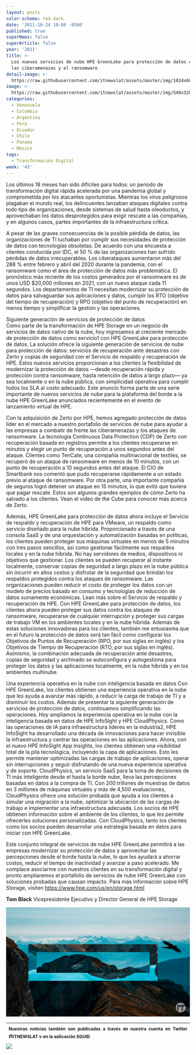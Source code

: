 ```yaml
---
layout: posts
color-schema: red-dark
date: '2021-10-24 19:00 -0500'
published: true
superNews: false
superArticle: false
year: '2021'
title: >-
  Los nuevos servicios de nube HPE GreenLake para protección de datos combaten
  las ciberamenazas y el ransomware
detail-image: >-
  https://raw.githubusercontent.com/itnewslat/assets/master/img/1024x680/nube-hpe-g.jpg
image: >-
  https://raw.githubusercontent.com/itnewslat/assets/master/img/540x320/nube-hpe-p.jpg
categories:
  - Venezuela
  - Colombia
  - Argentina
  - Perú
  - Ecuador
  - Chile
  - Panama
  - Mexico
tags:
  - Transformación Digital
week: '43'
---
```

Los últimos 18 meses han sido difíciles para todos: un periodo de transformación digital rápida acelerada por una pandemia global y comprometida por los atacantes oportunistas. Mientras los virus peligrosos plagaban el mundo real, los delincuentes lanzaban ataques digitales contra todo tipo de organizaciones, desde sistemas de salud hasta oleoductos, y aprovechaban los datos desprotegidos para exigir rescate a las compañías, y en algunos casos, partes importantes de la infraestructura crítica.
 
A pesar de las graves consecuencias de la posible pérdida de datos, las organizaciones de TI luchaban por cumplir sus necesidades de protección de datos con tecnologías obsoletas. De acuerdo con una encuesta a clientes conducida por IDC, el 50 % de las organizaciones han sufrido pérdidas de datos irrecuperables. Los ciberataques aumentaron más del 288 % entre febrero y abril del 2020 durante la pandemia, con el ransomware como el área de protección de datos más problemática. El pronóstico más reciente de los costos generados por el ransomware es de unos USD $20,000 millones en 2021, con un nuevo ataque cada 11 segundos. Los departamentos de TI necesitan modernizar su protección de datos para salvaguardar sus aplicaciones y datos, cumplir los RTO (objetivo del tiempo de recuperación) y RPO (objetivo del punto de recuperación) en menos tiempo y simplificar la gestión y las operaciones.
 
Siguiente generación de servicios de protección de datos  
Como parte de la transformación de HPE Storage en un negocio de servicios de datos nativo de la nube, hoy ingresamos al creciente mercado de protección de datos como servicio1 con HPE GreenLake para protección de datos. La solución ofrece la siguiente generación de servicios de nube para protección de datos: servicios de recuperación ante desastres con Zerto y copias de seguridad con el Servicio de respaldo y recuperación de HPE. Estos nuevos servicios proporcionan a los clientes la flexibilidad de modernizar la protección de datos —desde recuperación rápida y protección contra ransomware, hasta retención de datos a largo plazo— ya sea localmente o en la nube pública, con simplicidad operativa para cumplir todos los SLA al costo adecuado. Este anuncio  forma parte de una serie importante de nuevos servicios de nube para la plataforma del borde a la nube HPE GreenLake anunciados recientemente en el evento de lanzamiento virtual de HPE.
   
Con la adquisición de Zerto por HPE, hemos agregado protección de datos líder en el mercado a nuestro portafolio de servicios de nube para ayudar a las empresas a combatir de frente las ciberamenazas y los ataques de ransomware. La tecnología Continuous Data Protection (CDP) de Zerto con recuperación basada en registros permite a los clientes recuperarse en minutos y elegir un punto de recuperación a unos segundos antes del ataque. Clientes como TenCate, una compañía multinacional de textiles, se recuperó de un ataque de ransomware en menos de 10 minutos, con un punto de recuperación a 10 segundos antes del ataque. El CIO de Smartbank nos comentó que pudo recuperarse rápidamente a un estado previo al ataque de ransomware. Por otra parte, una importante compañía de seguros logró detener un ataque en 15 minutos, lo que evitó que tuviera que pagar rescate. Estos son algunos grandes ejemplos de cómo Zerto ha salvado a los clientes. Vean el video de the Cube para conocer más acerca de Zerto.
 
Además, HPE GreenLake para protección de datos ahora incluye el Servicio de respaldo y recuperación de HPE para VMware, un respaldo como servicio diseñado para la nube híbrida. Proporcionado a través de una consola SaaS y de una orquestación y automatización basadas en políticas, los clientes pueden proteger sus máquinas virtuales en menos de 5 minutos con tres pasos sencillos, así como gestionar fácilmente sus respaldos locales y en la nube híbrida. No hay servidores de medios, dispositivos ni objetivos que gestionar. Los clientes se pueden recuperar al instante localmente, conservar copias de seguridad a largo plazo en la nube pública sin incurrir en altos costos y disfrutar de la seguridad que brindan los respaldos protegidos contra los ataques de ransomware. Las organizaciones pueden reducir el costo de proteger los datos con un modelo de precios basado en consumo y tecnologías de reducción de datos sumamente económicas. Lean más sobre el Servicio de respaldo y recuperación de HPE.
Con HPE GreenLake para protección de datos, los clientes ahora pueden proteger sus datos contra los ataques de ransomware, recuperarse de cualquier interrupción y proteger sus cargas de trabajo VM en los ambientes locales y en la nube híbrida. Además de estas soluciones innovadoras para los clientes, también me entusiasma que en el futuro la protección de datos será tan fácil como configurar los Objetivos de Puntos de Recuperación (RPO, por sus siglas en inglés) y los Objetivos de Tiempo de Recuperación (RTO, por sus siglas en inglés). Asimismo, la combinación adecuada de recuperación ante desastres, copias de seguridad y archivado se autoconfigura y autogestiona para proteger los datos y las aplicaciones localmente, en la nube híbrida y en los ambientes multinube.
 
Una experiencia operativa en la nube con inteligencia basada en datos
Con HPE GreenLake, los clientes obtienen una experiencia operativa en la nube que les ayuda a avanzar más rápido, a reducir la carga de trabajo de TI y a disminuir los costos. Además de presentar la siguiente generación de servicios de protección de datos, continuamos simplificando las operaciones. Hoy ampliamos la experiencia operativa en la nube con la inteligencia basada en datos de HPE InfoSight y HPE CloudPhysics. Como las operaciones de IA para infraestructura líderes en la industria2, HPE InfoSight ha desarrollado una década de innovaciones para hacer invisible la infraestructura y centrar las operaciones en las aplicaciones. Ahora, con el nuevo HPE InfoSight App Insights, los clientes obtienen una visibilidad total de la pila tecnológica, incluyendo la capa de aplicaciones. Esto les permite mantener optimizadas las cargas de trabajo de aplicaciones, operar sin interrupciones y seguir disfrutando de una nueva experiencia operativa y de soporte. CloudPhysics, un servicio SaaS para la toma de decisiones de TI más inteligente desde el hasta la borde nube, lleva las percepciones basadas en datos a la compra de TI. Con 200 trillones de muestras de datos en 3 millones de máquinas virtuales y más de 4,500 evaluaciones, CloudPhysics ofrece una solución probada que ayuda a los clientes a simular una migración a la nube, optimizar la ubicación de las cargas de trabajo e implementar una infraestructura adecuada. Los socios de HPE obtienen información sobre el ambiente de los clientes, lo que les permite ofrecerles soluciones personalizadas. Con CloudPhysics, tanto los clientes como los socios pueden desarrollar una estrategia basada en datos para iniciar con HPE GreenLake.
 
Este conjunto integral de servicios de nube HPE GreenLake permitirá a las empresas modernizar su protección de datos y aprovechar las percepciones desde el borde hasta la nube, lo que les ayudará a ahorrar costos, reducir el tiempo de inactividad y avanzar a paso acelerado. Me complace asociarme con nuestros clientes en su transformación digital y pronto ampliaremos el portafolio de servicios de nube HPE GreenLake con soluciones probadas que causan impacto. Para más información sobre HPE Storage, visiten https://www.hpe.com/us/en/storage.html

**Tom Black**
Vicepresidente Ejecutivo y Director General de HPE Storage

![](https://raw.githubusercontent.com/itnewslat/assets/master/img/540x320/nube-hpe-p.jpg)

<table style="height: 42px;" width="569">
<tbody>
<tr>
<td style="text-align: justify;"><sub><strong>Nuestras noticias también son publicadas a través de nuestra cuenta en Twitter <a href="https://twitter.com/itnewslat?lang=es">@ITNEWSLAT</a> y en la aplicación <a href="https://squidapp.co/en/">SQUID</a></strong></sub></td>
</tr>
</tbody>
</table>

<img src="https://tracker.metricool.com/c3po.jpg?hash=56f88a41e39ab42c063cc51676587a04"/>